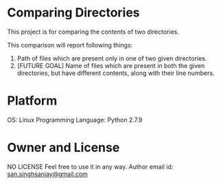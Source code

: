 # Comparing Directories

This project is for comparing the contents of two directories.

This comparison will report following things:
1. Path of files which are present only in one of two given directories.
2. [FUTURE GOAL] Name of files which are present in both the given directories, but have different contents, along with their line numbers.

# Platform
OS: Linux
Programming Language: Python 2.7.9

# Owner and License
NO LICENSE
Feel free to use it in any way.
Author email id: san.singhsanjay@gmail.com
